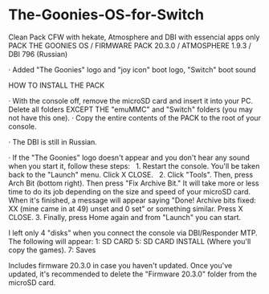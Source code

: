 # The-Goonies-OS-for-Switch
Clean Pack CFW with hekate, Atmosphere and DBI with essencial apps only
PACK THE GOONIES OS / FIRMWARE PACK 20.3.0 / ATMOSPHERE 1.9.3 / DBI 796 (Russian)

· Added "The Goonies" logo and "joy icon" boot logo, "Switch" boot sound

HOW TO INSTALL THE PACK

· With the console off, remove the microSD card and insert it into your PC. Delete all folders EXCEPT THE "emuMMC" and "Switch" folders (you may not have this one).
· Copy the entire contents of the PACK to the root of your console.

· The DBI is still in Russian.

· If the "The Goonies" logo doesn't appear and you don't hear any sound when you start it, follow these steps:
  1. Restart the console. You'll be taken back to the "Launch" menu. Click X CLOSE.
  2. Click "Tools". Then, press Arch Bit (bottom right). Then press "Fix Archive Bit." It will take more or less time to do its job depending on the size and speed of your microSD card. When it's finished, a message will appear saying "Done! Archive bits fixed: XX (mine came in at 49) unset and 0 set" or something similar. Press X CLOSE.
3. Finally, press Home again and from "Launch" you can start.

I left only 4 "disks" when you connect the console via DBI/Responder MTP.
The following will appear:
1: SD CARD
5: SD CARD INSTALL (Where you'll copy the games).
7: Saves

Includes firmware 20.3.0 in case you haven't updated. Once you've updated, it's recommended to delete the "Firmware 20.3.0" folder from the microSD card.
